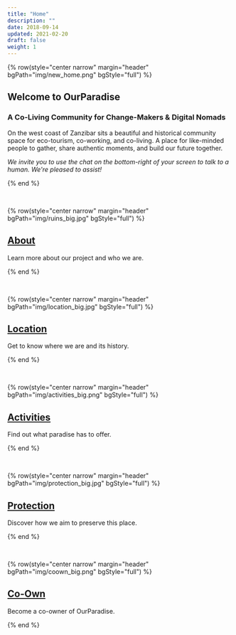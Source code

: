 ```yaml
---
title: "Home"
description: ""
date: 2018-09-14
updated: 2021-02-20
draft: false
weight: 1
---
```


<!-- section 1 -->

{% row(style="center narrow" margin="header" bgPath="img/new_home.png" bgStyle="full") %} 

## Welcome to OurParadise
 
### A Co-Living Community for Change-Makers & Digital Nomads

On the west coast of Zanzibar sits a beautiful and historical community space for eco-tourism, co-working, and co-living. A place for like-minded people to gather, share authentic moments, and build our future together.

*We invite you to use the chat on the bottom-right of your screen to talk to a human. We're pleased to assist!*

{% end %}

<br>

{% row(style="center narrow" margin="header" bgPath="img/ruins_big.jpg" bgStyle="full") %} 

## [About](/about)

Learn more about our project and who we are.

{% end %}

<br>

{% row(style="center narrow" margin="header" bgPath="img/location_big.jpg" bgStyle="full") %} 

## [Location](/location)

Get to know where we are and its history.

{% end %}

<br>

{% row(style="center narrow" margin="header" bgPath="img/activities_big.png" bgStyle="full") %} 

## [Activities](/activities)

Find out what paradise has to offer.

{% end %}

<br>

{% row(style="center narrow" margin="header" bgPath="img/protection_big.jpg" bgStyle="full") %} 

## [Protection](/protection)

Discover how we aim to preserve this place.

{% end %}

<br>

{% row(style="center narrow" margin="header" bgPath="img/coown_big.png" bgStyle="full") %} 

## [Co-Own](/action)

Become a co-owner of OurParadise.

{% end %}